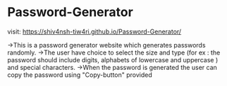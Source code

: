 # Password-Generator 
visit: https://shiv4nsh-tiw4ri.github.io/Password-Generator/

->This is a password generator website which generates passwords randomly.
->The user have choice to select the size and type (for ex : the password should include digits, alphabets of lowercase and uppercase ) and special characters.
->When the password is generated the user can copy the password using "Copy-button" provided
